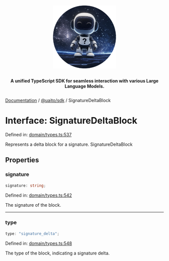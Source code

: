 <div style="display:flex; flex-direction:column; align-items:center;">
<p align="center">
  <img src="../UAITO.png" alt="UAITO Logo" width="200"/>
</p>

<p align="center">
  <strong>A unified TypeScript SDK for seamless interaction with various Large Language Models.</strong>
</p>
</div>

[Documentation](README.md) / [@uaito/sdk](@uaito.sdk.md) / SignatureDeltaBlock

# Interface: SignatureDeltaBlock

Defined in: [domain/types.ts:537](https://github.com/elribonazo/uaito/blob/da3c3d501590ce3df6d04b765a1a97716886b610/packages/sdk/src/domain/types.ts#L537)

Represents a delta block for a signature.
 SignatureDeltaBlock

## Properties

### signature

```ts
signature: string;
```

Defined in: [domain/types.ts:542](https://github.com/elribonazo/uaito/blob/da3c3d501590ce3df6d04b765a1a97716886b610/packages/sdk/src/domain/types.ts#L542)

The signature of the block.

***

### type

```ts
type: "signature_delta";
```

Defined in: [domain/types.ts:548](https://github.com/elribonazo/uaito/blob/da3c3d501590ce3df6d04b765a1a97716886b610/packages/sdk/src/domain/types.ts#L548)

The type of the block, indicating a signature delta.
